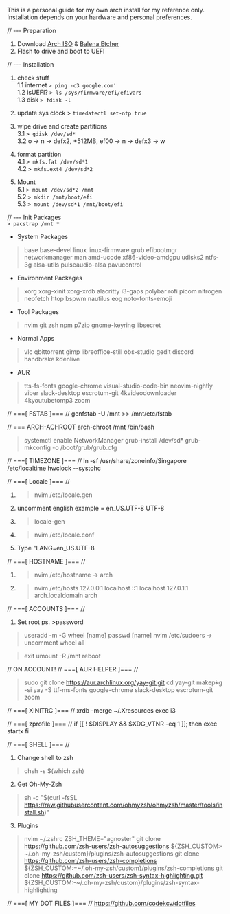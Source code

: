 This is a personal guide for my own arch install for my reference only.<br/>
Installation depends on your hardware and personal preferences.

// --- Preparation
1. Download [Arch ISO](https://www.archlinux.org/download/) & [Balena Etcher](https://www.balena.io/etcher/)<br/>
2. Flash to drive and boot to UEFI

// --- Installation
1. check stuff<br/>
1.1 internet `> ping -c3 google.com'`<br/>
1.2 isUEFI? `> ls /sys/firmware/efi/efivars`<br/>
1.3 disk `> fdisk -l`

2. update sys clock > `timedatectl set-ntp true`

3. wipe drive and create partitions<br/>
3.1 `> gdisk /dev/sd*`<br/>
3.2 o -> n -> defx2, +512MB, ef00 -> n -> defx3 -> w

4. format partition<br/>
4.1 `> mkfs.fat /dev/sd*1`<br/>
4.2 `> mkfs.ext4 /dev/sd*2`

5. Mount<br/>
5.1 `> mount /dev/sd*2 /mnt`<br/>
5.2 `> mkdir /mnt/boot/efi`<br/>
5.3 `> mount /dev/sd*1 /mnt/boot/efi`

// --- Init Packages<br/>
`> pacstrap /mnt *`

* System Packages
> base base-devel linux linux-firmware grub efibootmgr networkmanager man amd-ucode xf86-video-amdgpu udisks2 ntfs-3g alsa-utils pulseaudio-alsa pavucontrol

* Environment Packages
> xorg xorg-xinit xorg-xrdb alacritty i3-gaps polybar rofi picom nitrogen neofetch htop bspwm nautilus eog noto-fonts-emoji

* Tool Packages
> nvim git zsh npm p7zip gnome-keyring libsecret

* Normal Apps
> vlc qbittorrent gimp libreoffice-still obs-studio gedit discord handbrake kdenlive 

* AUR
> tts-fs-fonts google-chrome visual-studio-code-bin neovim-nightly viber slack-desktop  escrotum-git 4kvideodownloader 4kyoutubetomp3 zoom

// ===[ FSTAB ]=== //
genfstab -U /mnt >> /mnt/etc/fstab

// === ARCH-ACHROOT
arch-chroot /mnt /bin/bash

>systemctl enable NetworkManager
>grub-install /dev/sd*
>grub-mkconfig -o /boot/grub/grub.cfg

// ===[ TIMEZONE ]=== //
ln -sf /usr/share/zoneinfo/Singapore /etc/localtime
hwclock --systohc

// ===[ Locale ]=== //
1. >nvim /etc/locale.gen
2. uncomment english example = en_US.UTF-8 UTF-8
3. >locale-gen
4. >nvim /etc/locale.conf
5. Type "LANG=en_US.UTF-8

// ===[ HOSTNAME ]=== //
1. >nvim /etc/hostname -> arch
2. >nvim /etc/hosts
127.0.0.1 localhost
::1 localhost
127.0.1.1 arch.localdomain arch

// ===[ ACCOUNTS ]=== //
1. Set root ps. >password

>useradd -m -G wheel [name]
>passwd [name]
>nvim /etc/sudoers -> uncomment wheel all

>exit
>umount -R /mnt
>reboot

// ON ACCOUNT!
// ===[ AUR HELPER ]=== //
>sudo git clone https://aur.archlinux.org/yay-git.git
>cd yay-git
>makepkg -si
>yay -S ttf-ms-fonts google-chrome slack-desktop escrotum-git zoom

// ===[ XINITRC ]=== //
xrdb -merge ~/.Xresources
exec i3

// ===[ zprofile ]=== //
if [[ ! $DISPLAY && $XDG_VTNR -eq 1 ]]; then
  exec startx
fi

// ===[ SHELL ]=== //
1. Change shell to zsh
>chsh -s $(which zsh)

2. Get Oh-My-Zsh
>sh -c "$(curl -fsSL https://raw.githubusercontent.com/ohmyzsh/ohmyzsh/master/tools/install.sh)"

3. Plugins
>nvim ~/.zshrc
>ZSH_THEME="agnoster"
>git clone https://github.com/zsh-users/zsh-autosuggestions ${ZSH_CUSTOM:-~/.oh-my-zsh/custom}/plugins/zsh-autosuggestions
>git clone https://github.com/zsh-users/zsh-completions ${ZSH_CUSTOM:=~/.oh-my-zsh/custom}/plugins/zsh-completions
>git clone https://github.com/zsh-users/zsh-syntax-highlighting.git ${ZSH_CUSTOM:-~/.oh-my-zsh/custom}/plugins/zsh-syntax-highlighting

// ===[ MY DOT FILES ]=== //
https://github.com/codekcv/dotfiles
